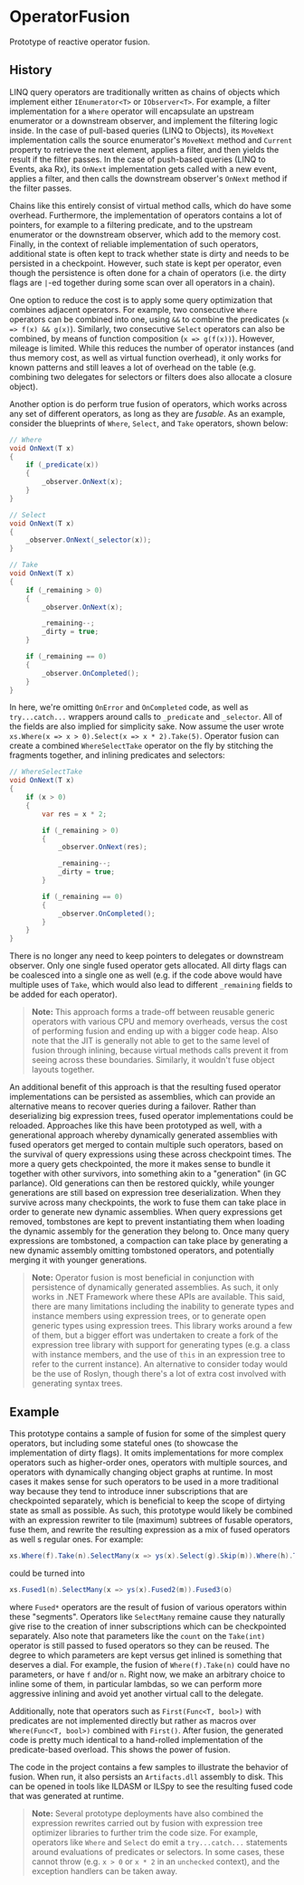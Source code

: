 # OperatorFusion

Prototype of reactive operator fusion.

## History

LINQ query operators are traditionally written as chains of objects which implement either `IEnumerator<T>` or `IObserver<T>`. For example, a filter implementation for a `Where` operator will encapsulate an upstream enumerator or a downstream observer, and implement the filtering logic inside. In the case of pull-based queries (LINQ to Objects), its `MoveNext` implementation calls the source enumerator's `MoveNext` method and `Current` property to retrieve the next element, applies a filter, and then yields the result if the filter passes. In the case of push-based queries (LINQ to Events, aka Rx), its `OnNext` implementation gets called with a new event, applies a filter, and then calls the downstream observer's `OnNext` method if the filter passes.

Chains like this entirely consist of virtual method calls, which do have some overhead. Furthermore, the implementation of operators contains a lot of pointers, for example to a filtering predicate, and to the upstream enumerator or the downstream observer, which add to the memory cost. Finally, in the context of reliable implementation of such operators, additional state is often kept to track whether state is dirty and needs to be persisted in a checkpoint. However, such state is kept per operator, even though the persistence is often done for a chain of operators (i.e. the dirty flags are `|`-ed together during some scan over all operators in a chain).

One option to reduce the cost is to apply some query optimization that combines adjacent operators. For example, two consecutive `Where` operators can be combined into one, using `&&` to combine the predicates (`x => f(x) && g(x)`). Similarly, two consecutive `Select` operators can also be combined, by means of function composition (`x => g(f(x))`). However, mileage is limited. While this reduces the number of operator instances (and thus memory cost, as well as virtual function overhead), it only works for known patterns and still leaves a lot of overhead on the table (e.g. combining two delegates for selectors or filters does also allocate a closure object).

Another option is do perform true fusion of operators, which works across any set of different operators, as long as they are *fusable*. As an example, consider the blueprints of `Where`, `Select`, and `Take` operators, shown below:

```csharp
// Where
void OnNext(T x)
{
    if (_predicate(x))
    {
        _observer.OnNext(x);
    }
}

// Select
void OnNext(T x)
{
    _observer.OnNext(_selector(x));
}

// Take
void OnNext(T x)
{
    if (_remaining > 0)
    {
        _observer.OnNext(x);

        _remaining--;
        _dirty = true;
    }

    if (_remaining == 0)
    {
        _observer.OnCompleted();
    }
}
```

In here, we're omitting `OnError` and `OnCompleted` code, as well as `try...catch...` wrappers around calls to `_predicate` and `_selector`. All of the fields are also implied for simplicity sake. Now assume the user wrote `xs.Where(x => x > 0).Select(x => x * 2).Take(5)`. Operator fusion can create a combined `WhereSelectTake` operator on the fly by stitching the fragments together, and inlining predicates and selectors:

```csharp
// WhereSelectTake
void OnNext(T x)
{
    if (x > 0)
    {
        var res = x * 2;

        if (_remaining > 0)
        {
            _observer.OnNext(res);

            _remaining--;
            _dirty = true;
        }

        if (_remaining == 0)
        {
            _observer.OnCompleted();
        }
    }
}
```

There is no longer any need to keep pointers to delegates or downstream observer. Only one single fused operator gets allocated. All dirty flags can be coalesced into a single one as well (e.g. if the code above would have multiple uses of `Take`, which would also lead to different `_remaining` fields to be added for each operator).

> **Note:** This approach forms a trade-off between reusable generic operators with various CPU and memory overheads, versus the cost of performing fusion and ending up with a bigger code heap. Also note that the JIT is generally not able to get to the same level of fusion through inlining, because virtual methods calls prevent it from seeing across these boundaries. Similarly, it wouldn't fuse object layouts together.

An additional benefit of this approach is that the resulting fused operator implementations can be persisted as assemblies, which can provide an alternative means to recover queries during a failover. Rather than deserializing big expression trees, fused operator implementations could be reloaded. Approaches like this have been prototyped as well, with a generational approach whereby dynamically generated assemblies with fused operators get merged to contain multiple such operators, based on the survival of query expressions using these across checkpoint times. The more a query gets checkpointed, the more it makes sense to bundle it together with other survivors, into something akin to a "generation" (in GC parlance). Old generations can then be restored quickly, while younger generations are still based on expression tree deserialization. When they survive across many checkpoints, the work to fuse them can take place in order to generate new dynamic assemblies. When query expressions get removed, tombstones are kept to prevent instantiating them when loading the dynamic assembly for the generation they belong to. Once many query expressions are tombstoned, a compaction can take place by generating a new dynamic assembly omitting tombstoned operators, and potentially merging it with younger generations.

> **Note:** Operator fusion is most beneficial in conjunction with persistence of dynamically generated assemblies. As such, it only works in .NET Framework where these APIs are available. This said, there are many limitations including the inability to generate types and instance members using expression trees, or to generate open generic types using expression trees. This library works around a few of them, but a bigger effort was undertaken to create a fork of the expression tree library with support for generating types (e.g. a class with instance members, and the use of `this` in an expression tree to refer to the current instance). An alternative to consider today would be the use of Roslyn, though there's a lot of extra cost involved with generating syntax trees.

## Example

This prototype contains a sample of fusion for some of the simplest query operators, but including some stateful ones (to showcase the implementation of dirty flags). It omits implementations for more complex operators such as higher-order ones, operators with multiple sources, and operators with dynamically changing object graphs at runtime. In most cases it makes sense for such operators to be used in a more traditional way because they tend to introduce inner subscriptions that are checkpointed separately, which is beneficial to keep the scope of dirtying state as small as possible. As such, this prototype would likely be combined with an expression rewriter to tile (maximum) subtrees of fusable operators, fuse them, and rewrite the resulting expression as a mix of fused operators as well s regular ones. For example:

```csharp
xs.Where(f).Take(n).SelectMany(x => ys(x).Select(g).Skip(m)).Where(h).Take(o).Average()
```

could be turned into

```csharp
xs.Fused1(n).SelectMany(x => ys(x).Fused2(m)).Fused3(o)
```

where `Fused*` operators are the result of fusion of various operators within these "segments". Operators like `SelectMany` remaine cause they naturally give rise to the creation of inner subscriptions which can be checkpointed separately. Also note that parameters like the `count` on the `Take(int)` operator is still passed to fused operators so they can be reused. The degree to which parameters are kept versus get inlined is something that deserves a dial. For example, the fusion of `Where(f).Take(n)` could have no parameters, or have `f` and/or `n`. Right now, we make an arbitrary choice to inline some of them, in particular lambdas, so we can perform more aggressive inlining and avoid yet another virtual call to the delegate.

Additionally, note that operators such as `First(Func<T, bool>)` with predicates are not implemented directly but rather as macros over `Where(Func<T, bool>)` combined with `First()`. After fusion, the generated code is pretty much identical to a hand-rolled implementation of the predicate-based overload. This shows the power of fusion.

The code in the project contains a few samples to illustrate the behavior of fusion. When run, it also persists an `Artifacts.dll` assembly to disk. This can be opened in tools like ILDASM or ILSpy to see the resulting fused code that was generated at runtime.

> **Note:** Several prototype deployments have also combined the expression rewrites carried out by fusion with expression tree optimizer libraries to further trim the code size. For example, operators like `Where` and `Select` do emit a `try...catch...` statements around evaluations of predicates or selectors. In some cases, these cannot throw (e.g. `x > 0` or `x * 2` in an `unchecked` context), and the exception handlers can be taken away.
